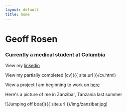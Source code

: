 ```yaml
---
layout: default
title: home
---
```


# Geoff Rosen

### Currently a medical student at Columbia

View my [linkedin](https://www.linkedin.com/in/geoffrosen)   

View my partially completed [cv]({{ site.url }}/cv.html)   

View a project I am beginning to work on [here](https://github.com/geoffrosen/vaginal-microbiome)

Here's a picture of me in Zanzibar, Tanzania last summer   

![Jumping off boat]({{ site.url }}/img/zanzibar.jpg)